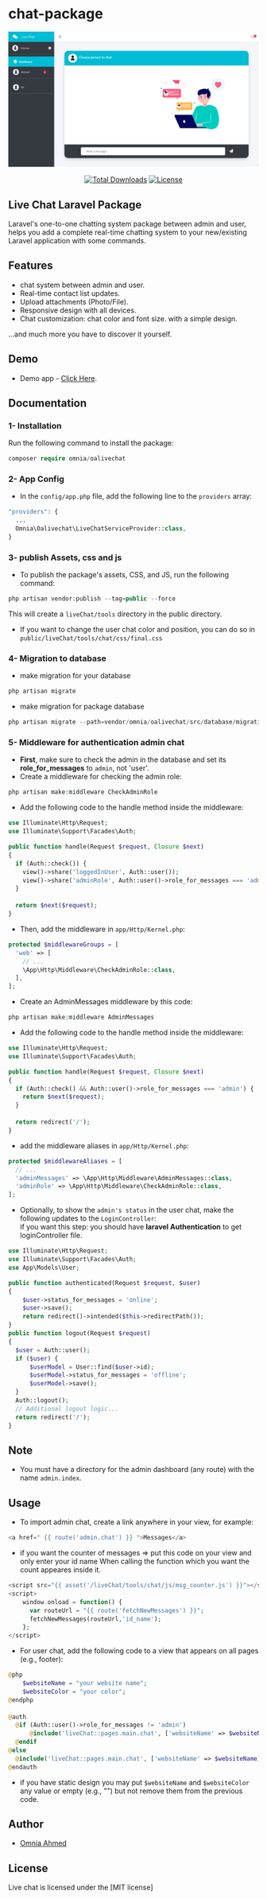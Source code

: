 # chat-package

<p style="text-align:center;width:100%;"><img src="/art/preview.png" alt="Live chat Laravel Package"></p>

<p align="center">
<a href="https://packagist.org/packages/omnia/oalivechat"><img src="https://poser.pugx.org/munafio/chatify/downloads?style=flat-square" alt="Total Downloads"></a>
<a href="https://packagist.org/packages/omnia/oalivechat"><img src="https://poser.pugx.org/munafio/chatify/license?style=flat-square" alt="License"></a>
</p>

## Live Chat Laravel Package

Laravel's one-to-one chatting system package between admin and user, helps you add a complete real-time chatting system to your new/existing Laravel application with some commands.

<!-- ## Technologies

- Laravel Framework [^9.0, ^10.0]
- PHP 8.1 or higher
- Database (eg: MySQL)
- Web Server (eg: Apache) -->

## Features

- chat system between admin and user.
- Real-time contact list updates.
- Upload attachments (Photo/File).
- Responsive design with all devices.
- Chat customization: chat color and font size.
  with a simple design.

...and much more you have to discover it yourself.

## Demo

- Demo app - [Click Here](https://github.com/OmniaAhmed208/live_chat_demo).

## Documentation

### 1- Installation 

Run the following command to install the package:<br/>
```php
composer require omnia/oalivechat
```
### 2- App Config

- In the `config/app.php` file, add the following line to the `providers` array: <br/>
```php
"providers": { 
  ... 
  Omnia\Oalivechat\LiveChatServiceProvider::class, 
}
```
### 3- publish Assets, css and js

- To publish the package's assets, CSS, and JS, run the following command:

```php
php artisan vendor:publish --tag=public --force 
```
This will create a `liveChat/tools` directory in the public directory. <br/>
- If you want to change the user chat color and position, you can do so in `public/liveChat/tools/chat/css/final.css`

### 4- Migration to database

- make migration for your database
```php
php artisan migrate
```
- make migration for package database
```php
php artisan migrate --path=vendor/omnia/oalivechat/src/database/migrations
```

### 5- Middleware for authentication admin chat

- **First**, make sure to check the admin in the database and set its **role_for_messages** to `admin`, not 'user'.
- Create a middleware for checking the admin role: 
```php
php artisan make:middleware CheckAdminRole 
```

- Add the following code to the handle method inside the middleware: 
```php
use Illuminate\Http\Request; 
use Illuminate\Support\Facades\Auth; 
```
```php
public function handle(Request $request, Closure $next) 
{ 
  if (Auth::check()) { 
    view()->share('loggedInUser', Auth::user()); 
    view()->share('adminRole', Auth::user()->role_for_messages === 'admin'); 
  } 

  return $next($request);
}
```

- Then, add the middleware in `app/Http/Kernel.php`:  
```php
protected $middlewareGroups = [ 
  'web' => [ 
    // ... 
    \App\Http\Middleware\CheckAdminRole::class, 
  ], 
];
```

- Create an AdminMessages middleware by this code: 
```php
php artisan make:middleware AdminMessages
```

- Add the following code to the handle method inside the middleware:
```php
use Illuminate\Http\Request; 
use Illuminate\Support\Facades\Auth; 
```
```php
public function handle(Request $request, Closure $next) 
{ 
  if (Auth::check() && Auth::user()->role_for_messages === 'admin') { 
    return $next($request); 
  } 

  return redirect('/'); 
}
```

- add the middleware aliases in `app/Http/Kernel.php`: 
```php
protected $middlewareAliases = [ 
  // ... 
  'adminMessages' => \App\Http\Middleware\AdminMessages::class, 
  'adminRole' => \App\Http\Middleware\CheckAdminRole::class, 
]; 
```

- Optionally, to show the `admin's status` in the user chat, make the following updates to the `LoginController`: <br>
if you want this step: you should have **laravel Authentication** to get loginController file.
```php
use Illuminate\Http\Request; 
use Illuminate\Support\Facades\Auth; 
use App\Models\User; 
```
```php
public function authenticated(Request $request, $user) 
{
    $user->status_for_messages = 'online';
    $user->save();
    return redirect()->intended($this->redirectPath());
}
public function logout(Request $request) 
{
  $user = Auth::user();
  if ($user) { 
      $userModel = User::find($user->id);
      $userModel->status_for_messages = 'offline';
      $userModel->save();
  }
  Auth::logout();
  // Additional logout logic... 
  return redirect('/'); 
}
```

## Note

- You must have a directory for the admin dashboard (any route) with the name `admin.index`.

## Usage

- To import admin chat, create a link anywhere in your view, for example:
```php
<a href=" {{ route('admin.chat') }} ">Messages</a>
```

- if you want the counter of messages => put this code on your view
and only enter your id name When calling the function which you want the count appeares inside it.
```php
<script src="{{ asset('/liveChat/tools/chat/js/msg_counter.js') }}"></script> 
<script>
    window.onload = function() { 
      var routeUrl = "{{ route('fetchNewMessages') }}"; 
      fetchNewMessages(routeUrl,'id_name'); 
    }; 
</script> 
```

- For user chat, add the following code to a view that appears on all pages (e.g., footer):<br/>
```php
@php
    $websiteName = "your website name";
    $websiteColor = "your color";
@endphp

@auth 
  @if (Auth::user()->role_for_messages != 'admin') 
      @include('liveChat::pages.main.chat', ['websiteName' => $websiteName], ['chatColor' => $websiteColor]) 
  @endif 
@else 
  @include('liveChat::pages.main.chat', ['websiteName' => $websiteName], ['chatColor' => $websiteColor])
@endauth
```

- if you have static design you may put `$websiteName` and `$websiteColor` any value or empty (e.g., "") but not remove them from the previous code.

## Author

- [Omnia Ahmed](https://omnia-ahmed.onrender.com/index)

## License

Live chat is licensed under the [MIT license]
